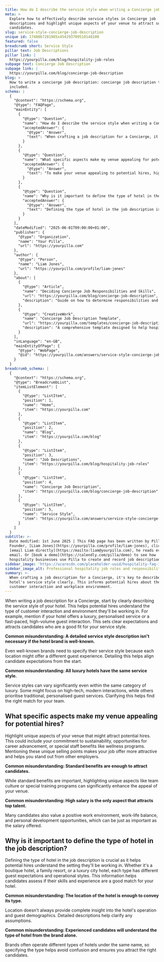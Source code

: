 ```yaml
---
title: How do I describe the service style when writing a Concierge job description?
meta: >
  Explore how to effectively describe service styles in Concierge job
  descriptions and highlight unique aspects of your venue to attract suitable
  candidates.
slug: service-style-concierge-job-description
unique id: 1748867281985x454293709510148100
featured: false
breadcrumb short: Service Style
pillar text: Job Descriptions
pillar link: |
  https://yourpilla.com/blog/hospitality-job-roles
subpage text: Concierge Job Description
subpage link: |
  https://yourpilla.com/blog/concierge-job-description
blog: >
  How to write a concierge job description: concierge job description template
  included.
schema: |
  {
    "@context": "https://schema.org",
    "@type": "FAQPage",
    "mainEntity": [
      {
        "@type": "Question",
        "name": "How do I describe the service style when writing a Concierge job description?",
        "acceptedAnswer": {
          "@type": "Answer",
          "text": "When crafting a job description for a Concierge, it's key to describe the hotel's service style clearly. This informs potential hires about the type of customer interaction and workplace environment. Include specific service style details, such as luxury, personalised service or a fast-paced environment to clearly set expectations and attract suitable candidates."
        }
      },
      {
        "@type": "Question",
        "name": "What specific aspects make my venue appealing for potential hires?",
        "acceptedAnswer": {
          "@type": "Answer",
          "text": "To make your venue appealing to potential hires, highlight unique aspects such as sustainability practices, advancement opportunities, or special staff benefits like wellness programs. These features not only make your venue stand out but also attract candidates who value a supportive and distinctive work environment."
        }
      },
      {
        "@type": "Question",
        "name": "Why is it important to define the type of hotel in the job description?",
        "acceptedAnswer": {
          "@type": "Answer",
          "text": "Defining the type of hotel in the job description is essential for ensuring potential hires understand the precise setting they would be working in. Whether your hotel is a boutique, a family resort, or a luxury urban hotel, specifying this helps candidates determine if their skills and experiences align with your needs, thereby attracting the right personnel for the role."
        }
      }
    ],
    "dateModified": "2025-06-01T09:00:00+01:00",
    "publisher": {
      "@type": "Organization",
      "name": "Your Pilla",
      "url": "https://yourpilla.com"
    },
    "author": {
      "@type": "Person",
      "name": "Liam Jones",
      "url": "https://yourpilla.com/profile/liam-jones"
    },
    "about": [
      {
        "@type": "Article",
        "name": "Deciding Concierge Job Responsibilities and Skills",
        "url": "https://yourpilla.com/blog/concierge-job-description",
        "description": "Guide on how to determine responsibilities and required skills for a concierge role, tailored for various hotel environments."
      },
      {
        "@type": "CreativeWork",
        "name": "Concierge Job Description Template",
        "url": "https://yourpilla.com/templates/concierge-job-description",
        "description": "A comprehensive template designed to help hospitality businesses draft effective job descriptions for Concierge roles."
      }
    ],
    "inLanguage": "en-GB",
    "mainEntityOfPage": {
      "@type": "WebPage",
      "@id": "https://yourpilla.com/answers/service-style-concierge-job-description"
    }
  }
breadcrumb_schema: |
  {
    "@context": "https://schema.org",
    "@type": "BreadcrumbList",
    "itemListElement": [
      {
        "@type": "ListItem",
        "position": 1,
        "name": "Home",
        "item": "https://yourpilla.com"
      },
      {
        "@type": "ListItem",
        "position": 2,
        "name": "Blog",
        "item": "https://yourpilla.com/blog"
      },
      {
        "@type": "ListItem",
        "position": 3,
        "name": "Job Descriptions",
        "item": "https://yourpilla.com/blog/hospitality-job-roles"
      },
      {
        "@type": "ListItem",
        "position": 4,
        "name": "Concierge Job Description",
        "item": "https://yourpilla.com/blog/concierge-job-description"
      },
      {
        "@type": "ListItem",
        "position": 5,
        "name": "Service Style",
        "item": "https://yourpilla.com/answers/service-style-concierge-job-description"
      }
    ]
  }
subtitle: >-
  Date modified: 1st June 2025 | This FAQ page has been written by Pilla
  Founder, [Liam Jones](https://yourpilla.com/profile/liam-jones), click to
  [email Liam directly](https://mailto:liam@yourpilla.com), he reads every
  email. Or [book a demo](https://calendly.com/pilla/demo) to see how
  hospitality businesses use Pilla to create and record job descriptions.
sidebar_image: 'https://ucarecdn.com/placeholder-uuid/hospitality-faq-image.jpg'
sidebar_image_alt: Professional hospitality job roles and responsibilities
summary: >-
  When crafting a job description for a Concierge, it's key to describe the
  hotel's service style clearly. This informs potential hires about the type of
  customer interaction and workplace environment.
---
```

When writing a job description for a Concierge, start by clearly describing the service style of your hotel. This helps potential hires understand the type of customer interaction and environment they'll be working in. For example, mention if your hotel offers a luxury, personalised service or a fast-paced, high-volume guest interaction. This sets clear expectations and attracts candidates who are a good fit for your service style.

**Common misunderstanding: A detailed service style description isn't necessary if the hotel brand is well-known.**

Even well-known brands need to specify their service style because each location might offer a different guest experience. Detailing this helps align candidate expectations from the start.

**Common misunderstanding: All luxury hotels have the same service style.**

Service styles can vary significantly even within the same category of luxury. Some might focus on high-tech, modern interactions, while others prioritise traditional, personalised guest services. Clarifying this helps find the right match for your team.

## What specific aspects make my venue appealing for potential hires?

Highlight unique aspects of your venue that might attract potential hires. This could include your commitment to sustainability, opportunities for career advancement, or special staff benefits like wellness programs. Mentioning these unique selling points makes your job offer more attractive and helps you stand out from other employers.

**Common misunderstanding: Standard benefits are enough to attract candidates.**

While standard benefits are important, highlighting unique aspects like team culture or special training programs can significantly enhance the appeal of your venue.

**Common misunderstanding: High salary is the only aspect that attracts top talent.**

Many candidates also value a positive work environment, work-life balance, and personal development opportunities, which can be just as important as the salary offered.

## Why is it important to define the type of hotel in the job description?

Defining the type of hotel in the job description is crucial as it helps potential hires understand the setting they'll be working in. Whether it's a boutique hotel, a family resort, or a luxury city hotel, each type has different guest expectations and operational styles. This information helps candidates assess if their skills and experience are a good match for your hotel.

**Common misunderstanding: The location of the hotel is enough to convey its type.**

Location doesn't always provide complete insight into the hotel's operation and guest demographics. Detailed descriptions help clarify any assumptions.

**Common misunderstanding: Experienced candidates will understand the type of hotel from the brand alone.**

Brands often operate different types of hotels under the same name, so specifying the type helps avoid confusion and ensures you attract the right candidates.
